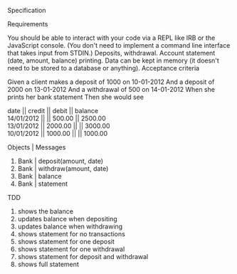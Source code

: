 Specification

Requirements

You should be able to interact with your code via a REPL like IRB or the JavaScript console. (You don't need to implement a command line interface that takes input from STDIN.)
Deposits, withdrawal.
Account statement (date, amount, balance) printing.
Data can be kept in memory (it doesn't need to be stored to a database or anything).
Acceptance criteria

Given a client makes a deposit of 1000 on 10-01-2012
And a deposit of 2000 on 13-01-2012
And a withdrawal of 500 on 14-01-2012
When she prints her bank statement
Then she would see

date || credit || debit || balance<br/>
14/01/2012 || || 500.00 || 2500.00<br/>
13/01/2012 || 2000.00 || || 3000.00<br/>
10/01/2012 || 1000.00 || || 1000.00<br/>

Objects | Messages<br/>
1. Bank | deposit(amount, date)
2. Bank | withdraw(amount, date)
3. Bank | balance
4. Bank | statement

TDD

1. shows the balance
2. updates balance when depositing
3. updates balance when withdrawing
4. shows statement for no transactions
5. shows statement for one deposit
6. shows statement for one withdrawal
7. shows statement for deposit and withdrawal
8. shows full statement
